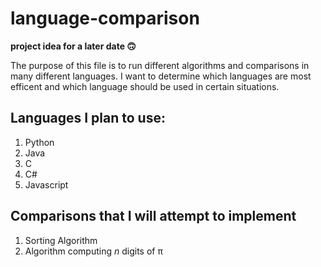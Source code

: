 # language-comparison
**project idea for a later date :upside_down_face:**  
  
The purpose of this file is to run different algorithms and comparisons in many different languages. I want to determine which languages are most efficent and which language should be used in certain situations.

## Languages I plan to use:
1. Python
2. Java
3. C
4. C#
5. Javascript 

## Comparisons that I will attempt to implement 
1. Sorting Algorithm
2. Algorithm computing *n* digits of π
